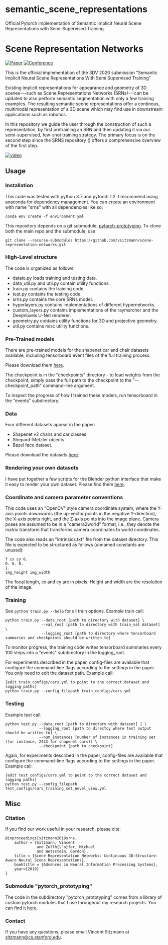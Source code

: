 # semantic_scene_representations
Official Pytorch implementation of Semantic Implicit Neural Scene Representations with Semi-Supervised Training

# Scene Representation Networks

[![Paper](https://img.shields.io/badge/paper-%09arXiv%3A2003.12673-yellow.svg)](https://arxiv.org/abs/2003.12673)
[![Conference](https://img.shields.io/badge/3DV-2020-blue.svg)](http://3dv2020.dgcv.nii.ac.jp/)

This is the official implementation of the 3DV 2020 submission "Semantic Implicit Neural Scene Representations With Semi Supervised Training"

Existing implicit representations for appearance and geometry of 3D scenes---such as Scene Representations Networks (SRNs)---can be updated to also perform semantic segmentation with only a few training examples. The resulting semantic scene representations offer a continous, multimodal representation of a 3D scene which may find use in downstream applications such as robotics.

In this repository we guide the user through the construction of such a representation, by first pretraining an SRN and then updating it via our semi-supervised, few-shot training strategy. The primary focus is on the second step since the SRNS repository () offers a comprehensive overview of the first step.

[![video](https://img.youtube.com/vi/iVubC_ymE5w/0.jpg)](https://www.youtube.com/watch?v=iVubC_ymE5w)

## Usage
### Installation
This code was tested with python 3.7 and pytorch 1.2. I recommend using anaconda for dependency management. 
You can create an environment with name "srns" with all dependencies like so:
```
conda env create -f environment.yml
```

This repository depends on a git submodule, [pytorch-prototyping](https://github.com/vsitzmann/pytorch_prototyping). 
To clone both the main repo and the submodule, use
```
git clone --recurse-submodules https://github.com/vsitzmann/scene-representation-networks.git
```

### High-Level structure
The code is organized as follows:
* dataio.py loads training and testing data.
* data_util.py and util.py contain utility functions.
* train.py contains the training code.
* test.py contains the testing code.
* srns.py contains the core SRNs model.
* hyperlayers.py contains implementations of different hypernetworks.
* custom_layers.py contains implementations of the raymarcher and the DeepVoxels U-Net renderer.
* geometry.py contains utility functions for 3D and projective geometry.
* util.py contains misc utility functions.

### Pre-Trained models
There are pre-trained models for the shapenet car and chair datasets available, including tensorboard event files of the
full training process. 

Please download them [here](https://drive.google.com/open?id=1IdOywOSLuK6WlkO5_h-ykr3ubeY9eDig).

The checkpoint is in the "checkpoints" directory - to load weights from the checkpoint, simply pass the full path to the checkpoint
to the "--checkpoint_path" command-line argument. 

To inspect the progress of how I trained these models, run tensorboard in the "events" subdirectory. 

### Data
Four different datasets appear in the paper:
* Shapenet v2 chairs and car classes.
* Shepard-Metzler objects.
* Bazel face dataset.

Please download the datasets [here](https://drive.google.com/drive/folders/1OkYgeRcIcLOFu1ft5mRODWNQaPJ0ps90?usp=sharing).

### Rendering your own datasets
I have put together a few scripts for the Blender python interface that make it easy to render your own dataset. Please find them [here](https://github.com/vsitzmann/shapenet_renderer/blob/master/shapenet_spherical_renderer.py).

### Coordinate and camera parameter conventions
This code uses an "OpenCV" style camera coordinate system, where the Y-axis points downwards (the up-vector points in the negative Y-direction), 
the X-axis points right, and the Z-axis points into the image plane. Camera poses are assumed to be in a "camera2world" format,
i.e., they denote the matrix transform that transforms camera coordinates to world coordinates.

The code also reads an "intrinsics.txt" file from the dataset directory. This file is expected to be structured as follows (unnamed constants are unused):
```
f cx cy 0.
0. 0. 0.
1.
img_height img_width
```
The focal length, cx and cy are in pixels. Height and width are the resolution of the image.

### Training
See `python train.py --help` for all train options. 
Example train call:
```
python train.py --data_root [path to directory with dataset] \
                --val_root [path to directory with train_val dataset] \
                --logging_root [path to directory where tensorboard summaries and checkpoints should be written to] 
```
To monitor progress, the training code writes tensorboard summaries every 100 steps into a "events" subdirectory in the logging_root.

For experiments described in the paper, config-files are available that configure the command-line flags according to
the settings in the paper. You only need to edit the dataset path. Example call:
```
[edit train_configs/cars.yml to point to the correct dataset and logging paths]
python train.py --config_filepath train_configs/cars.yml
```

### Testing
Example test call:
```
python test.py --data_root [path to directory with dataset] ] \
               --logging_root [path to directoy where test output should be written to] \
               --num_instances [number of instances in training set (for instance, 2433 for shapenet cars)] \
               --checkpoint [path to checkpoint]
```
Again, for experiments described in the paper, config-files are available that configure the command-line flags according to
the settings in the paper. Example call:
```
[edit test_configs/cars.yml to point to the correct dataset and logging paths]
python test.py --config_filepath test_configs/cars_training_set_novel_view.yml
```

## Misc
### Citation
If you find our work useful in your research, please cite:
```
@inproceedings{sitzmann2019srns,
	author = {Sitzmann, Vincent 
	          and Zollh{\"o}fer, Michael
	          and Wetzstein, Gordon},
	title = {Scene Representation Networks: Continuous 3D-Structure-Aware Neural Scene Representations},
	booktitle = {Advances in Neural Information Processing Systems},
	year={2019}
}
```

### Submodule "pytorch_prototyping"
The code in the subdirectory "pytorch_prototyping" comes from a library of custom pytorch modules that I use throughout my 
research projects. You can find it [here](https://github.com/vsitzmann/pytorch_prototyping).

### Contact
If you have any questions, please email Vincent Sitzmann at sitzmann@cs.stanford.edu.
